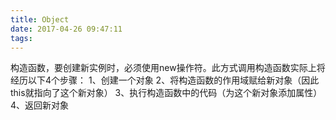 ```yaml
---
title: Object
date: 2017-04-26 09:47:11
tags:
---
```


构造函数，要创建新实例时，必须使用new操作符。此方式调用构造函数实际上将经历以下4个步骤：
1、创建一个对象
2、将构造函数的作用域赋给新对象（因此this就指向了这个新对象）
3、执行构造函数中的代码（为这个新对象添加属性）
4、返回新对象